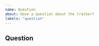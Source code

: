 ```yaml
---
name: Question
about: Have a question about the tracker?
labels: "question"
---
```


## Question

<!-- Let us know what's on your mind. -->
